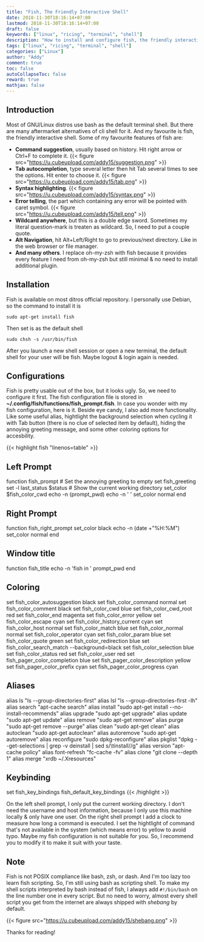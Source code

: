 ```yaml
---
title: "Fish, The Friendly Interactive Shell"
date: 2018-11-30T18:16:14+07:00
lastmod: 2018-11-30T18:16:14+07:00
draft: false
keywords: ["linux", "ricing", "terminal", "shell"]
description: "How to install and configure fish, the friendly interactive shell"
tags: ["linux", "ricing", "terminal", "shell"]
categories: ["Linux"]
author: "Addy"
comment: true
toc: false
autoCollapseToc: false
reward: true
mathjax: false
---
```


## Introduction
Most of GNU/Linux distros use bash as the default terminal shell.
But there are many aftermarket alternatives of cli shell for it.
And my favourite is fish, the friendly interactive shell.
Some of my favourite features of fish are:

- **Command suggestion**, usually based on history. Hit right arrow or Ctrl+F to complete it.
{{< figure src="https://u.cubeupload.com/addy15/suggestion.png" >}}
- **Tab autocompletion**, type several letter then hit Tab several times to see the options.
Hit enter to choose it.
{{< figure src="https://u.cubeupload.com/addy15/tab.png" >}}
- **Syntax highlighting**.
{{< figure src="https://u.cubeupload.com/addy15/syntax.png" >}}
- **Error telling**, the part which containing any error will be pointed with caret symbol.
{{< figure src="https://u.cubeupload.com/addy15/tell.png" >}}
- **Wildcard anywhere**, but this is a double edge sword. Sometimes my literal question-mark
is treaten as wildcard. So, I need to put a couple quote.
- **Alt Navigation**, hit Alt+Left/Right to go to previous/next directory.
Like in the web browser or file manager.
- **And many others**. I replace oh-my-zsh with fish because it provides every feature I need
from oh-my-zsh but still minimal & no need to install additional plugin.

## Installation
Fish is available on most ditros official repository. I personally use Debian,
so the command to install it is
```Shell
sudo apt-get install fish
```
Then set is as the default shell
```Shell
sudo chsh -s /usr/bin/fish
```
After you launch a new shell session or open a new terminal, the default shell for your user
will be fish. Maybe logout & login again is needed.

## Configurations
Fish is pretty usable out of the box,
but it looks ugly. So, we need to configure it first. The fish configuration file
is stored in **~/.config/fish/functions/fish_prompt.fish**.
In case you wonder with my fish configuration, here is it.
Beside eye candy, I also add more functionality. Like some useful alias,
hightlight the background selection when cycling it with Tab button
(there is no clue of selected item by default),
hiding the annoying greeting message,
and some other coloring options for accesbility.

{{< highlight fish "linenos=table" >}}
## Left Prompt
function fish_prompt
    # Set the annoying greeting to empty
    set fish_greeting
    set -l last_status $status
    # Show the current working directory
    set_color $fish_color_cwd
    echo -n (prompt_pwd)
    echo -n ' '
    set_color normal
end

## Right Prompt
function fish_right_prompt
    set_color black
    echo -n (date +"%H:%M")
    set_color normal
end

## Window title
function fish_title
    echo -n 'fish in '
    prompt_pwd
end

## Coloring
set fish_color_autosuggestion black
set fish_color_command normal
set fish_color_comment black
set fish_color_cwd blue
set fish_color_cwd_root red
set fish_color_end magenta
set fish_color_error yellow
set fish_color_escape cyan
set fish_color_history_current cyan
set fish_color_host normal
set fish_color_match blue
set fish_color_normal normal
set fish_color_operator cyan
set fish_color_param blue
set fish_color_quote green
set fish_color_redirection blue
set fish_color_search_match --background=black
set fish_color_selection blue
set fish_color_status red
set fish_color_user red
set fish_pager_color_completion blue
set fish_pager_color_description yellow
set fish_pager_color_prefix cyan
set fish_pager_color_progress cyan

## Aliases
alias ls "ls --group-directories-first"
alias lsl "ls --group-directories-first -lh"
alias search "apt-cache search"
alias install "sudo apt-get install --no-install-recommends"
alias upgrade "sudo apt-get upgrade"
alias update "sudo apt-get update"
alias remove "sudo apt-get remove"
alias purge "sudo apt-get remove --purge"
alias clean "sudo apt-get clean"
alias autoclean "sudo apt-get autoclean"
alias autoremove "sudo apt-get autoremove"
alias reconfigure "sudo dpkg-reconfigure"
alias pkglist "dpkg --get-selections | grep -v deinstall | sed s/\tinstall//g"
alias version "apt-cache policy"
alias font-refresh "fc-cache -fv"
alias clone "git clone --depth 1"
alias merge "xrdb ~/.Xresources"

## Keybinding
set fish_key_bindings fish_default_key_bindings
{{< /highlight >}}

On the left shell prompt, I only put the current working directory.
I don't need the username and host information, because I only use this machine locally
& only have one user. On the right shell prompt I add a clock to measure
how long a command is executed. I set the hightlight of command that's not available
in the system (which means error) to yellow to avoid typo.
Maybe my fish configuration is not suitable for you.
So, I recommend you to modify it to make it suit with your taste.

## Note
Fish is not POSIX compliance like bash, zsh, or dash.
And I'm too lazy too learn fish scripting.
So, I'm still using bash as scripting shell.
To make my shell scripts interpreted by bash instead of fish,
I always add `#!/bin/bash` on the line number one in every script.
But no need to worry, almost every shell script you get from the internet
are always shipped with *shebang* by default.

{{< figure src="https://u.cubeupload.com/addy15/shebang.png" >}}

Thanks for reading!
